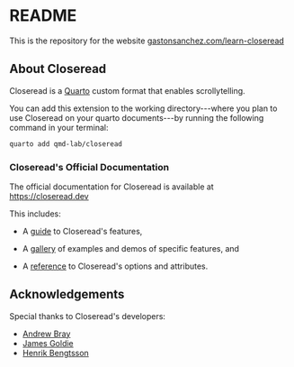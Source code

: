 # README

This is the repository for the website 
<a href="https://www.gastonsanchez.com/learn-closeread">gastonsanchez.com/learn-closeread</a>


## About Closeread

Closeread is a [Quarto](https://quarto.org) custom format that enables scrollytelling. 

You can add this extension to the working directory---where you
plan to use Closeread on your quarto documents---by running the following 
command in your terminal:

```bash
quarto add qmd-lab/closeread
```


### Closeread's Official Documentation

The official documentation for Closeread is available at <https://closeread.dev> 

This includes:

- A [guide](https://closeread.dev/guide) to Closeread's features,

- A [gallery](https://closeread.dev/gallery) of examples and demos of specific features, and 

- A [reference](https://closeread.dev/gallery) to Closeread's options and attributes.


## Acknowledgements

Special thanks to Closeread's developers:

- [Andrew Bray](https://github.com/andrewpbray) 
- [James Goldie](https://github.com/jimjam-slam) 
- [Henrik Bengtsson](https://github.com/HenrikBengtsson)
